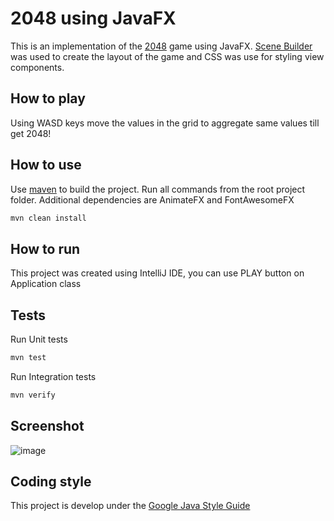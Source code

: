 # 2048 using JavaFX

This is an implementation of the [2048](https://en.wikipedia.org/wiki/2048_(video_game)#Gameplay) game using
JavaFX. [Scene Builder](https://gluonhq.com/products/scene-builder/) was used to create the layout of the game and CSS
was use for styling view components.

## How to play

Using WASD keys move the values in the grid to aggregate same values till get 2048!

## How to use

Use [maven](https://maven.apache.org/) to build the project. Run all commands from the root project folder. Additional
dependencies are AnimateFX and FontAwesomeFX

```bash
mvn clean install
```

## How to run

This project was created using IntelliJ IDE, you can use PLAY button on Application class

## Tests

Run Unit tests

```bash
mvn test
```

Run Integration tests

```bash
mvn verify
```


## Screenshot

![image](https://user-images.githubusercontent.com/654552/167220768-b152efd4-d817-4786-93ec-2e9d85cc826e.png)


## Coding style

This project is develop under
the [Google Java Style Guide](https://google.github.io/styleguide/javaguide.html)
